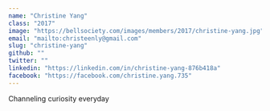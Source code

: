 ```yaml
---
name: "Christine Yang"
class: "2017"
image: "https://bellsociety.com/images/members/2017/christine-yang.jpg"
email: "mailto:christeenly@gmail.com"
slug: "christine-yang"
github: ""
twitter: ""
linkedin: "https://linkedin.com/in/christine-yang-876b418a"
facebook: "https://facebook.com/christine.yang.735"
---
```

Channeling curiosity everyday